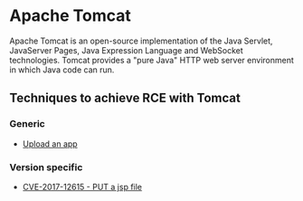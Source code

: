 # Apache Tomcat

Apache Tomcat is an open-source implementation of the Java Servlet, JavaServer Pages, Java Expression Language and WebSocket technologies. Tomcat provides a "pure Java" HTTP web server environment in which Java code can run.

## Techniques to achieve RCE with Tomcat

### Generic

  - [Upload an app](./techniques/Upload-an-app/README.md)

### Version specific

  - [CVE-2017-12615 - PUT a jsp file](./techniques/CVE-2017-12615_-_PUT_a_jsp_file/README.md)

